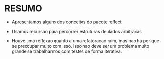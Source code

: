 # RESUMO

- Apresentamos alguns dos conceitos do pacote reflect

- Usamos recursao para percorrer estruturas de dados arbitrarias

- Houve uma reflexao quanto a uma refatoracao ruim, mas nao ha por que se preocupar muito com isso. Isso nao deve ser um problema muito grande se trabalharmos com testes de forma iterativa.
